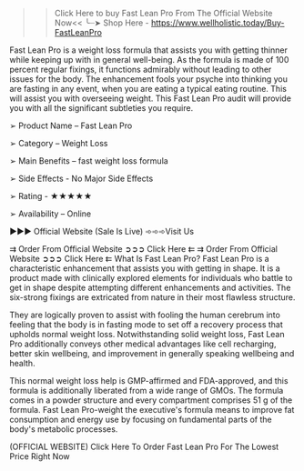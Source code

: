 >>Click Here to buy Fast Lean Pro From The Official Website Now<<
╰┈➤ Shop Here -  https://www.wellholistic.today/Buy-FastLeanPro

Fast Lean Pro is a weight loss formula that assists you with getting thinner while keeping up with in general well-being. As the formula is made of 100 percent regular fixings, it functions admirably without leading to other issues for the body. The enhancement fools your psyche into thinking you are fasting in any event, when you are eating a typical eating routine. This will assist you with overseeing weight. This Fast Lean Pro audit will provide you with all the significant subtleties you require.

➢ Product Name – Fast Lean Pro

➢ Category – Weight Loss

➢ Main Benefits – fast weight loss formula

➢ Side Effects - No Major Side Effects

➢ Rating - ★★★★★

➢ Availability – Online

►►► Official Website (Sale Is Live) ➾➾➾Visit Us

⇉ Order From Official Website ➲➲➲ Click Here ⇇
⇉ Order From Official Website ➲➲➲ Click Here ⇇
What Is Fast Lean Pro?
Fast Lean Pro is a characteristic enhancement that assists you with getting in shape. It is a product made with clinically explored elements for individuals who battle to get in shape despite attempting different enhancements and activities. The six-strong fixings are extricated from nature in their most flawless structure.

They are logically proven to assist with fooling the human cerebrum into feeling that the body is in fasting mode to set off a recovery process that upholds normal weight loss. Notwithstanding solid weight loss, Fast Lean Pro additionally conveys other medical advantages like cell recharging, better skin wellbeing, and improvement in generally speaking wellbeing and health.

This normal weight loss help is GMP-affirmed and FDA-approved, and this formula is additionally liberated from a wide range of GMOs. The formula comes in a powder structure and every compartment comprises 51 g of the formula. Fast Lean Pro-weight the executive's formula means to improve fat consumption and energy use by focusing on fundamental parts of the body's metabolic processes.

(OFFICIAL WEBSITE) Click Here To Order Fast Lean Pro For The Lowest Price Right Now